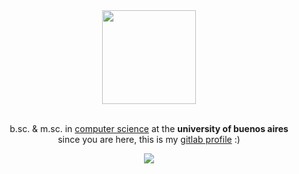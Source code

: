 <div align="center">
<img src="https://c.tenor.com/AV0aXNyLmlsAAAAC/neon-genesis-evangelion-misato-katsuragi.gif" height="150px">
<br><br>
<p>b.sc. & m.sc. in <a href="https://computacion.dc.uba.ar/plan-de-estudios-2023/">computer science</a> at the <b>university of buenos aires</b><br>
since you are here, this is my <a href="https://gitlab.com/valn">gitlab profile</a> :)</p>
<img src="https://lastfm-recently-played.vercel.app/api?user=valnssh&bg_color=0d1117&border_radius=5&header_style=none&count=1&footer_style=none&width=400">
</div>

